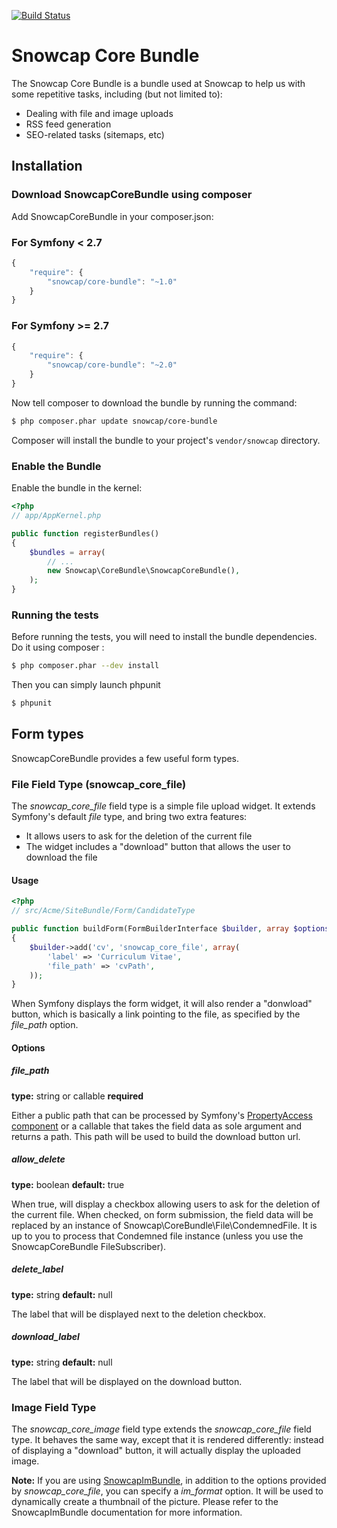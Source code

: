 [![Build Status](https://secure.travis-ci.org/snowcap/SnowcapCoreBundle.png?branch=master)](http://travis-ci.org/snowcap/SnowcapCoreBundle)

Snowcap Core Bundle
==================================

The Snowcap Core Bundle is a bundle used at Snowcap to help us with some repetitive tasks, including (but not limited to):

* Dealing with file and image uploads
* RSS feed generation
* SEO-related tasks (sitemaps, etc)

## Installation

### Download SnowcapCoreBundle using composer

Add SnowcapCoreBundle in your composer.json:

### For Symfony < 2.7

```js
{
    "require": {
        "snowcap/core-bundle": "~1.0"
    }
}
```

### For Symfony >= 2.7

```js
{
    "require": {
        "snowcap/core-bundle": "~2.0"
    }
}
```

Now tell composer to download the bundle by running the command:

``` bash
$ php composer.phar update snowcap/core-bundle
```

Composer will install the bundle to your project's `vendor/snowcap` directory.

### Enable the Bundle

Enable the bundle in the kernel:

``` php
<?php
// app/AppKernel.php

public function registerBundles()
{
    $bundles = array(
        // ...
        new Snowcap\CoreBundle\SnowcapCoreBundle(),
    );
}
```

### Running the tests

Before running the tests, you will need to install the bundle dependencies. Do it using composer :

``` bash
$ php composer.phar --dev install
```

Then you can simply launch phpunit

``` bash
$ phpunit
```

## Form types

SnowcapCoreBundle provides a few useful form types.

### File Field Type (snowcap_core_file)

The _snowcap_core_file_ field type is a simple file upload widget. It extends Symfony's default _file_ type,
and bring two extra features:

* It allows users to ask for the deletion of the current file
* The widget includes a "download" button that allows the user to download the file

#### Usage

```php
<?php
// src/Acme/SiteBundle/Form/CandidateType

public function buildForm(FormBuilderInterface $builder, array $options)
{
    $builder->add('cv', 'snowcap_core_file', array(
        'label' => 'Curriculum Vitae',
        'file_path' => 'cvPath',
    ));
}
```

When Symfony displays the form widget, it will also render a "donwload" button, which is basically a link pointing
to the file, as specified by the _file_path_ option.

#### Options

##### file_path

**type:** string or callable **required**

Either a public path that can be processed by Symfony's [PropertyAccess component](http://symfony.com/doc/current/components/property_access/index.html)
or a callable that takes the field data as sole argument and returns a path. This path will be used to build
the download button url.

##### allow_delete

**type:** boolean **default:** true

When true, will display a checkbox allowing users to ask for the deletion of the current file. When checked, on
form submission, the field data will be replaced by an instance of Snowcap\CoreBundle\File\CondemnedFile. It is up
to you to process that Condemned file instance (unless you use the SnowcapCoreBundle FileSubscriber).

##### delete_label
**type:** string **default:** null

The label that will be displayed next to the deletion checkbox.

##### download_label
**type:** string **default:** null

The label that will be displayed on the download button.

### Image Field Type

The _snowcap_core_image_ field type extends the _snowcap_core_file_ field type. It behaves the same way, except that it
is rendered differently: instead of displaying a "download" button, it will actually display the uploaded
image.

**Note:** If you are using [SnowcapImBundle](https://github.com/snowcap/SnowcapImBundle), in addition to the options
provided by _snowcap_core_file_, you can specify a _im_format_ option. It will be used to dynamically create a
thumbnail of the picture. Please refer to the SnowcapImBundle documentation for more information.
